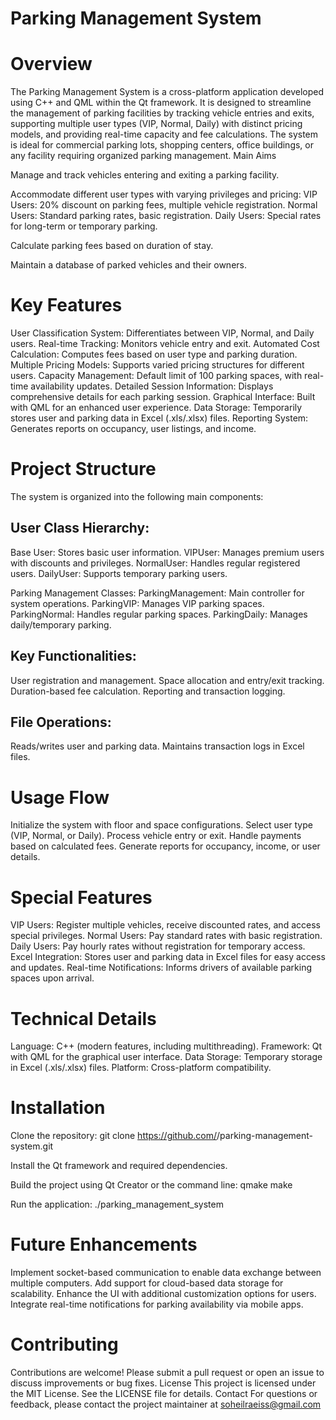 # Parking Management System

# Overview

The Parking Management System is a cross-platform application developed using C++ and QML within the Qt framework. It is designed to streamline the management of parking facilities by tracking vehicle entries and exits, supporting multiple user types (VIP, Normal, Daily) with distinct pricing models, and providing real-time capacity and fee calculations. The system is ideal for commercial parking lots, shopping centers, office buildings, or any facility requiring organized parking management.
Main Aims

Manage and track vehicles entering and exiting a parking facility.

Accommodate different user types with varying privileges and pricing:
VIP Users: 20% discount on parking fees, multiple vehicle registration.
Normal Users: Standard parking rates, basic registration.
Daily Users: Special rates for long-term or temporary parking.

Calculate parking fees based on duration of stay.

Maintain a database of parked vehicles and their owners.

# Key Features

User Classification System: Differentiates between VIP, Normal, and Daily users.
Real-time Tracking: Monitors vehicle entry and exit.
Automated Cost Calculation: Computes fees based on user type and parking duration.
Multiple Pricing Models: Supports varied pricing structures for different users.
Capacity Management: Default limit of 100 parking spaces, with real-time availability updates.
Detailed Session Information: Displays comprehensive details for each parking session.
Graphical Interface: Built with QML for an enhanced user experience.
Data Storage: Temporarily stores user and parking data in Excel (.xls/.xlsx) files.
Reporting System: Generates reports on occupancy, user listings, and income.

# Project Structure
The system is organized into the following main components:

## User Class Hierarchy:
Base User: Stores basic user information.
VIPUser: Manages premium users with discounts and privileges.
NormalUser: Handles regular registered users.
DailyUser: Supports temporary parking users.


Parking Management Classes:
ParkingManagement: Main controller for system operations.
ParkingVIP: Manages VIP parking spaces.
ParkingNormal: Handles regular parking spaces.
ParkingDaily: Manages daily/temporary parking.


## Key Functionalities:
User registration and management.
Space allocation and entry/exit tracking.
Duration-based fee calculation.
Reporting and transaction logging.


## File Operations:
Reads/writes user and parking data.
Maintains transaction logs in Excel files.



# Usage Flow

Initialize the system with floor and space configurations.
Select user type (VIP, Normal, or Daily).
Process vehicle entry or exit.
Handle payments based on calculated fees.
Generate reports for occupancy, income, or user details.

# Special Features

VIP Users: Register multiple vehicles, receive discounted rates, and access special privileges.
Normal Users: Pay standard rates with basic registration.
Daily Users: Pay hourly rates without registration for temporary access.
Excel Integration: Stores user and parking data in Excel files for easy access and updates.
Real-time Notifications: Informs drivers of available parking spaces upon arrival.

# Technical Details

Language: C++ (modern features, including multithreading).
Framework: Qt with QML for the graphical user interface.
Data Storage: Temporary storage in Excel (.xls/.xlsx) files.
Platform: Cross-platform compatibility.

# Installation

Clone the repository:
git clone https://github.com/<your-username>/parking-management-system.git


Install the Qt framework and required dependencies.

Build the project using Qt Creator or the command line:
qmake
make


Run the application:
./parking_management_system



# Future Enhancements

Implement socket-based communication to enable data exchange between multiple computers.
Add support for cloud-based data storage for scalability.
Enhance the UI with additional customization options for users.
Integrate real-time notifications for parking availability via mobile apps.

# Contributing
Contributions are welcome! Please submit a pull request or open an issue to discuss improvements or bug fixes.
License
This project is licensed under the MIT License. See the LICENSE file for details.
Contact
For questions or feedback, please contact the project maintainer at soheilraeiss@gmail.com
